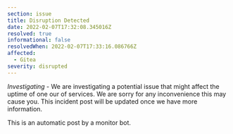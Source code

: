 ```yaml
---
section: issue
title: Disruption Detected
date: 2022-02-07T17:32:08.345016Z
resolved: true
informational: false
resolvedWhen: 2022-02-07T17:33:16.086766Z
affected:
  - Gitea
severity: disrupted
---
```

*Investigating* - We are investigating a potential issue that might affect the uptime of one our of services. We are sorry for any inconvenience this may cause you. This incident post will be updated once we have more information.

This is an automatic post by a monitor bot.
        